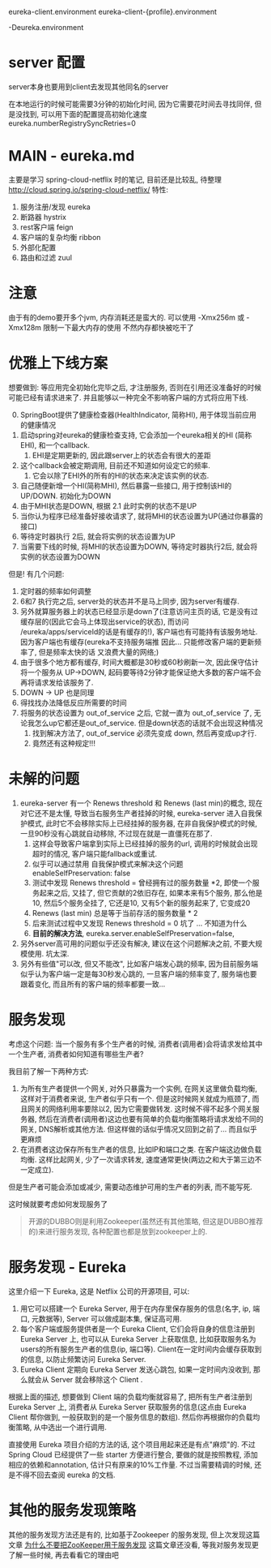 eureka-client.environment
eureka-client-{profile}.environment

-Deureka.environment


# server 配置 #
server本身也要用到client去发现其他同名的server

在本地运行的时候可能需要3分钟的初始化时间, 因为它需要花时间去寻找同伴, 但是没找到, 可以用下面的配置提高初始化速度
eureka.numberRegistrySyncRetries=0


# MAIN - eureka.md #
主要是学习 spring-cloud-netflix 时的笔记, 目前还是比较乱, 待整理
http://cloud.spring.io/spring-cloud-netflix/
特性:
1. 服务注册/发现 eureka
2. 断路器 hystrix
3. rest客户端 feign
4. 客户端的复杂均衡 ribbon
5. 外部化配置
6. 路由和过滤 zuul

# 注意 #
由于有的demo要开多个jvm, 内存消耗还是蛮大的.
可以使用 -Xmx256m 或 -Xmx128m 限制一下最大内存的使用 不然内存都快被吃干了

# 优雅上下线方案 #
想要做到: 等应用完全初始化完毕之后, 才注册服务, 否则在引用还没准备好的时候可能已经有请求进来了. 并且能够以一种完全不影响客户端的方式将应用下线.

0. SpringBoot提供了健康检查器(HealthIndicator, 简称HI), 用于体现当前应用的健康情况
1. 启动spring对eureka的健康检查支持, 它会添加一个eureka相关的HI (简称EHI), 和一个callback. 
	1. EHI是定期更新的, 因此跟server上的状态会有很大的差距
2. 这个callback会被定期调用, 目前还不知道如何设定它的频率.
	1. 它会以除了EHI外的所有的HI的状态来决定该实例的状态.
3. 自己随便新增一个HI(简称MHI), 然后暴露一些接口, 用于控制该HI的UP/DOWN. 初始化为DOWN
4. 由于MHI状态是DOWN, 根据 2.1 此时实例的状态不是UP
5. 当你认为程序已经准备好接收请求了, 就将MHI的状态设置为UP(通过你暴露的接口)
6. 等待定时器执行 2后, 就会将实例的状态设置为UP
7. 当需要下线的时候, 将MHI的状态设置为DOWN, 等待定时器执行2后, 就会将实例的状态设置为DOWN

但是! 有几个问题:
1. 定时器的频率如何调整
2. 6和7 执行完之后, server处的状态并不是马上同步, 因为server有缓存.
3. 另外就算服务器上的状态已经显示是down了(注意访问主页的话, 它是没有过缓存层的(因此它会马上体现出service的状态), 而访问 /eureka/apps/serviceId的话是有缓存的!), 客户端也有可能持有该服务地址. 因为客户端也有缓存(eureka不支持服务端推 因此... 只能修改客户端的更新频率了, 但是频率太快的话 又浪费大量的网络;)
4. 由于很多个地方都有缓存, 时间大概都是30秒或60秒刷新一次, 因此保守估计将一个服务从 UP->DOWN, 起码要等待2分钟才能保证绝大多数的客户端不会再将请求发给该服务了.
5. DOWN -> UP 也是同理
6. 得找找办法降低反应所需要的时间
7. 将服务的状态设置为 out_of_service 之后, 它就一直为 out_of_service 了, 无论我怎么up它都还是out_of_service. 但是down状态的话就不会出现这种情况
	1. 找到解决方法了, out_of_service 必须先变成 down, 然后再变成up才行.
	2. 竟然还有这种规定!!!

# 未解的问题 #
1. eureka-server 有一个 Renews threshold	和 Renews (last min)的概念, 现在对它还不是太懂, 导致当右服务生产者挂掉的时候, eureka-server 进入自我保护模式, 此时它不会移除实际上已经挂掉的服务器, 在非自我保护模式的时候, 一旦90秒没有心跳就自动移除, 不过现在就是一直僵死在那了.
	1. 这样会导致客户端拿到实际上已经挂掉的服务的url, 调用的时候就会出现超时的情况, 客户端只能fallback或重试.
	2. 似乎可以通过禁用 自我保护模式来解决这个问题  enableSelfPreservation: false
	3. 测试中发现 Renews threshold = 曾经拥有过的服务数量 *2, 即使一个服务起来之后, 又挂了, 但它贡献的2依旧存在, 如果本来有5个服务, 那么他是10, 然后5个服务全挂了, 它还是10, 又有5个新的服务起来了, 它变成20
	4. Renews (last min) 总是等于当前存活的服务数量 * 2
	5. 后来测试过程中又发现 Renews threshold	= 0 坑了 ... 不知道为什么 
	6. **目前的解决方法**, eureka.server.enableSelfPreservation=false, 
2. 另外server高可用的问题似乎还没有解决, 建议在这个问题解决之前, 不要大规模使用. 坑太深.
3. 另外有些值"可以改, 但又不能改", 比如客户端发心跳的频率, 因为目前服务端似乎认为客户端一定是每30秒发心跳的, 一旦客户端的频率变了, 服务端也要跟着变化, 而且所有的客户端的频率都要一致...

# 服务发现 #
考虑这个问题: 当一个服务有多个生产者的时候, 消费者(调用者)会将请求发给其中一个生产者, 消费者如何知道有哪些生产者?

我目前了解一下两种方式:
1. 为所有生产者提供一个网关, 对外只暴露为一个实例, 在网关这里做负载均衡, 这样对于消费者来说, 生产者似乎只有一个.
但是这时候网关就成为瓶颈了, 而且网关的网络利用率要除以2, 因为它需要做转发.
这时候不得不起多个网关服务器, 然后在消费者(调用者)这边也要有简单的负载均衡策略将请求发给不同的网关, DNS解析或其他方法.
但这样做的话似乎情况又回到之前了... 而且似乎更麻烦
2. 在消费者这边保存所有生产者的信息, 比如IP和端口之类. 在客户端这边做负载均衡. 这样比起网关, 少了一次请求转发, 速度通常更快(两边之和大于第三边不一定成立).

但是生产者可能会添加或减少, 需要动态维护可用的生产者的列表, 而不能写死.

这时候就要考虑如何发现服务了

> 开源的DUBBO则是利用Zookeeper(虽然还有其他策略, 但这是DUBBO推荐的)来进行服务发现, 各种配置也都是放到zookeeper上的.

# 服务发现 - Eureka #
这里介绍一下 Eureka, 这是 Netflix 公司的开源项目, 可以:
1. 用它可以搭建一个 Eureka Server, 用于在内存里保存服务的信息(名字, ip, 端口, 元数据等), Server 可以做成副本集, 保证高可用.
2. 每个客户端或服务提供者是一个 Eureka Client, 它们会将自身的信息注册到 Eureka Server 上, 也可以从 Eureka Server 上获取信息, 比如获取服务名为users的所有服务生产者的信息(ip, 端口等). Client在一定时间内会缓存获取到的信息, 以防止频繁访问 Eureka Server.
3. Eureka Client 定期向 Eureka Server 发送心跳包, 如果一定时间内没收到, 那么就会从 Server 就会移除这个 Client . 

根据上面的描述, 想要做到 Client 端的负载均衡就容易了, 把所有生产者注册到 Eureka Server 上, 消费者从 Eureka Server 获取服务的信息(这点由 Eureka Client 帮你做到, 一般获取到的是一个服务信息的数组).
然后你再根据你的负载均衡策略, 从中选出一个进行调用.

直接使用 Eureka 项目介绍的方法的话, 这个项目用起来还是有点"麻烦"的. 不过 Spring Cloud 已经提供了一些 starter 方便进行整合, 要做的就是按照教程, 添加 相应的依赖和annotation, 估计只有原来的10%工作量. 不过当需要精调的时候, 还是不得不回去查阅 eureka 的文档.

# 其他的服务发现策略 #
其他的服务发现方法还是有的, 比如基于Zookeeper 的服务发现, 但上次发现这篇文章 [为什么不要把ZooKeeper用于服务发现](http://www.infoq.com/cn/news/2014/12/zookeeper-service-finding)
这篇文章还没看, 等我对服务发现更了解一些时候, 再去看看它的理由吧
